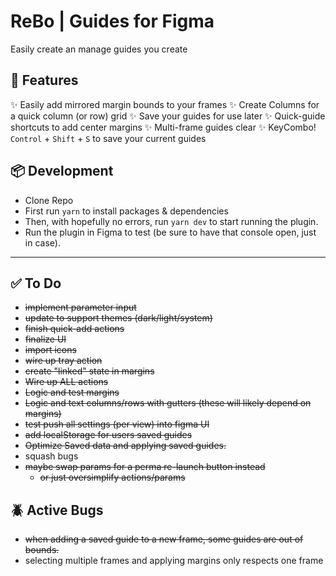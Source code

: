 # ReBo | Guides for Figma

Easily create an manage guides you create

## 💫 Features

✨ Easily add mirrored margin bounds to your frames
✨ Create Columns for a quick column (or row) grid
✨ Save your guides for use later
✨ Quick-guide shortcuts to add center margins
✨ Multi-frame guides clear
✨ KeyCombo! `Control` + `Shift` + `S` to save your current guides

## 📦 Development
- Clone Repo
- First run `yarn` to install packages & dependencies
- Then, with hopefully no errors, run `yarn dev` to start running the plugin.
- Run the plugin in Figma to test (be sure to have that console open, just in case).

---

## ✅ To Do
- ~~implement parameter input~~
- ~~update to support themes (dark/light/system)~~
- ~~finish quick-add actions~~
- ~~finalize UI~~
- ~~import icons~~
- ~~wire up tray action~~
- ~~create "linked" state in margins~~
- ~~Wire up ALL actions~~
- ~~Logic and test margins~~
- ~~Logic and text columns/rows with gutters (these will likely depend on margins)~~
- ~~test push all settings (per view) into figma UI~~
- ~~add localStorage for users saved guides~~
- ~~Optimize Saved data and applying saved guides.~~
- squash bugs
- ~~maybe swap params for a perma re-launch button instead~~
  - ~~or just oversimplify actions/params~~

## 🪲 Active Bugs
- ~~when adding a saved guide to a new frame, some guides are out of bounds.~~
- selecting multiple frames and applying margins only respects one frame